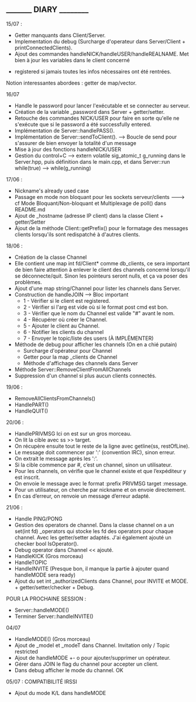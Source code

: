 ## _______     DIARY    ________

15/07 :

- Getter manquants dans Client/Server.
- Implementation du debug (Surcharge d'operateur dans Server/Client + printConnectedClients).
- Ajout des commandes handleNICK/handleUSER/handleREALNAME. Met bien à jour les variables dans le client concerné

+ registered si jamais toutes les infos nécessaires ont été rentrées.

Notion interessantes abordees : getter de map/vector.

16/07

- Handle le password pour lancer l'exécutable et se connecter au serveur.
- Création de la variable _password dans Server + getter/setter.
- Retouche des commandes NICK/USER pour faire en sorte qu'elle ne s'exécute que si le password a été successfully entered.
- Implémentation de Server::handlePASS().
- Implémentation de Server::sendToClient(). --> Boucle de send pour s'assurer de bien envoyer la totalité d'un message
- Mise à jour des fonctions handleNICK/USER
- Gestion du control+C --> extern volatile sig_atomic_t g_running dans le Server.hpp, puis définition dans le main.cpp, et dans Server::run while(true)    --> while(g_running)

17/06 :

- Nickname's already used case
- Passage en mode non bloquant pour les sockets serveur/clients ---> cf Mode Bloquant/Non-bloquant et Multiplexage de poll() dans README.md
- Ajout de _hostname (adresse IP client) dans la classe Client + getter/Setter
- Ajout de la méthode Client::getPrefix() pour le formatage des messages clients lorsqu'ils sont redispatché à d'autres clients.

18/06 :

- Création de la classe Channel
- Elle contient une map int fd/Client* comme db_clients, ce sera important de bien faire attention à enlever le client des channels concerné lorsqu'il se déconnecte/quit. Sinon les pointeurs seront nulls, et ça va poser des problèmes.
- Ajout d'une map string/Channel pour lister les channels dans Server.
- Construction de handleJOIN --> Bloc important
  - 1 - Vérifier si le client est registered.
  - 2 - Vérifier si l'arg est vide où si le format post cmd est bon.
  - 3 - Vérifier que le nom du Channel est valide "#" avant le nom.
  - 4 - Récupérer où créer le Channel.
  - 5 - Ajouter le client au Channel.
  - 6 - Notifier les clients du channel
  - 7 - Envoyer le topic/liste des users (À IMPLËMENTER)
- Méthode de debug pour afficher les channels (On en a chié putain)
  - Surcharge d'opérateur pour Channel
  - Getter pour la map _clients de Channel
  - Méthode d'affichage des channels dans Server
- Méthode Server::RemoveClientFromAllChannels
- Suppression d'un channel si plus aucun clients connectés.

19/06 :

- RemoveAllClientsFromChannels()
- HandlePART()
- HandleQUIT()

20/06 :

- HandlePRIVMSG
  Ici on est sur un gros morceau.
- On lit la cible avec ss >> target.
- On récupère ensuite tout le reste de la ligne avec getline(ss, restOfLine).
- Le message doit commencer par ':' (convention IRC), sinon erreur.
- On extrait le message après les ':'.
- Si la cible commence par #, c’est un channel, sinon un utilisateur.
- Pour les channels, on vérifie que le channel existe et que l’expéditeur y est inscrit.
- On envoie le message avec le format :prefix PRIVMSG target :message.
- Pour un utilisateur, on cherche par nickname et on envoie directement.
- En cas d’erreur, on renvoie un message d’erreur adapté.

21/06 :

- Handle PING/PONG
- Gestion des operators de channel. Dans la classe channel on a un set(int fd) _operators qui stocke les fd des operators pour chaque channel. Avec les getter/setter adaptés. J'ai également ajouté un checker bool IsOperator().
- Debug operator dans Channel << ajouté.
- HandleKICK (Gros morceau)
- HandleTOPIC
- HandleINVITE (Presque bon, il manque la partie à ajouter quand handleMODE sera ready)
- Ajout du set int _authorizedClients dans Channel, pour INVITE et MODE. + getter/setter/checker + Debug.

POUR LA PROCHAINE SESSION :

- Server::handleMODE()
- Terminer Server::handleINVITE()

04/07

- HandleMODE() (Gros morceau)
- Ajout de _modeI et _modeT dans Channel. Invitation only / Topic restricted
- Ajout de handleMODE +- o pour ajouter/supprimer un opérateur.
- Gérer dans JOIN le flag du channel pour accepter un client.
- Dans debug afficher le mode du channel. OK

05/07 : COMPATIBILITÉ IRSSI

- Ajout du mode K/L dans handleMODE
